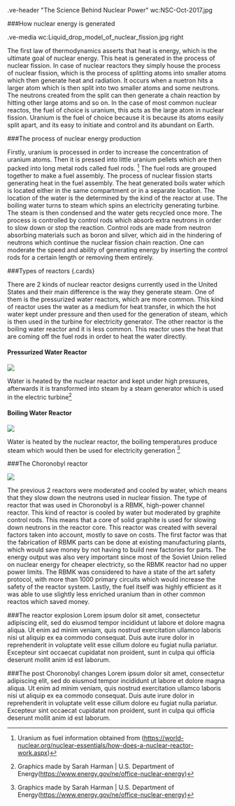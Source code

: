 .ve-header  "The Science Behind Nuclear Power" wc:NSC-Oct-2017.jpg




###How nuclear energy is generated

.ve-media wc:Liquid_drop_model_of_nuclear_fission.jpg right 

The first law of thermodynamics asserts that heat is energy, which is the ultimate goal of nuclear energy. This heat is generated in the process of nuclear fission. In case of nuclear reactors they simply house the process of nuclear fission, which is the process of splitting atoms into smaller atoms which then generate heat and radiation. It occurs when a nuetron hits a larger atom which is then split into two smaller atoms and some neutrons. The neutrons created from the split can then generate a chain reaction by hitting other large atoms and so on. In the case of most common nuclear reactos, the fuel of choice is uranium, this acts as the large atom in nuclear fission. Uranium is the fuel of choice because it is because its atoms easily split apart, and its easy to initiate and control and its abundant on Earth. 




###The process of nuclear energy production


Firstly, uranium is processed in order to increase the concentration of uranium atoms. Then it is pressed into little uranium pellets which are then packed into long metal rods called fuel rods. [^1] The fuel rods are grouped together to make a fuel assembly. The process of nuclear fission starts generating heat in the fuel assembly. The heat generated boils water which is located either in the same compartment or in a separate location. The location of the water is the determined by the kind of the reactor at use. The boiling water turns to steam which spins an electricity generating turbine. The steam is then condensed and the water gets recycled once more. The process is controlled by control rods which absorb extra neutrons in order to slow down or stop the reaction. Control rods are made from neutron absorbing materials such as boron and silver, which aid in the hindering of neutrons which continue the nuclear fission chain reaction. One can moderate the speed and ability of generating energy by inserting the control rods for a certain length or removing them entirely. 

###Types of reactors {.cards}

There are 2 kinds of nuclear reactor designs currently used in the United States and their main difference is the way they generate steam. One of them is the pressurized water reactors, which are more common. This kind of reactor uses the water as a medium for heat transfer, in which the hot water kept under pressure and then used for the generation of steam, which is then used in the turbine for electricity generator. The other reactor is the boiling water reactor and it is less common. This reactor uses the heat that are coming off the fuel rods in order to heat the water directly. 




#### Pressurized Water Reactor

![](https://www.energy.gov/sites/default/files/styles/full_article_width/public/2019/02/f59/Pressurized_Water_Reactor%201200%20x%20900-01_0.png?itok=0i6xJIWK)

Water is heated by the nuclear reactor and kept under high pressures, afterwards it is transformed into steam by a steam generator which is used in the electric turbine[^2]

#### Boiling Water Reactor

![](https://www.energy.gov/sites/default/files/styles/full_article_width/public/2019/02/f59/Boiling_Water_Reactor%201200%20x%20900-01_1.png?itok=3YaGV6RX)

Water is heated by the nuclear reactor, the boiling temperatures produce steam which would then be used for electricity generation [^2]

###The Choronobyl reactor 

![](https://www.researchgate.net/profile/Mukhtar-Rana-3/publication/331021511/figure/fig2/AS:725131873763329@1549896319147/RBMK-design-of-the-Chernobyl-nuclear-reactor.jpg) 

The previous 2 reactors were moderated and cooled by water, which means that they slow down the neutrons used in nuclear fission. The type of reactor that was used in Choronobyl is a RBMK, high-power channel reactor. This kind of reactor is cooled by water but moderated by graphite control rods. This means that a core of solid graphite is used for slowing down neutrons in the reactor core. This reactor was created with several factors taken into account, mostly to save on costs. The first factor was that the fabrication of RBMK parts can be done at existing manufacturing plants, which would save money by not having to build new factories for parts. The energy output was also very important since most of the Soviet Union relied on nuclear energy for cheaper electricty, so the RBMK reactor had no upper power limits. The RBMK was considered to have a state of the art safety protocol, with more than 1000 primary circuits which would increase the safety of the reactor system. Lastly, the fuel itself was highly efficient as it was able to use slightly less enriched uranium than in other common reactos which saved money. 


###The reactor explosion
Lorem ipsum dolor sit amet, consectetur adipiscing elit, sed do eiusmod tempor incididunt ut labore et dolore magna aliqua. Ut enim ad minim veniam, quis nostrud exercitation ullamco laboris nisi ut aliquip ex ea commodo consequat. Duis aute irure dolor in reprehenderit in voluptate velit esse cillum dolore eu fugiat nulla pariatur. Excepteur sint occaecat cupidatat non proident, sunt in culpa qui officia deserunt mollit anim id est laborum.


###The post Choronobyl changes
Lorem ipsum dolor sit amet, consectetur adipiscing elit, sed do eiusmod tempor incididunt ut labore et dolore magna aliqua. Ut enim ad minim veniam, quis nostrud exercitation ullamco laboris nisi ut aliquip ex ea commodo consequat. Duis aute irure dolor in reprehenderit in voluptate velit esse cillum dolore eu fugiat nulla pariatur. Excepteur sint occaecat cupidatat non proident, sunt in culpa qui officia deserunt mollit anim id est laborum.


[^1]: Uranium as fuel information obtained from (https://world-nuclear.org/nuclear-essentials/how-does-a-nuclear-reactor-work.aspx)
[^2]: Graphics made by Sarah Harman | U.S. Department of Energy(https://www.energy.gov/ne/office-nuclear-energy)